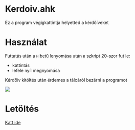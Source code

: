 # Kerdoiv.ahk
Ez a program végigkattintja helyetted a kérdőíveket
# Használat
Futtatás után a `H` betű lenyomása után a szkript 20-szor fut le:
- kattintás
- lefele nyíl megnyomása

Kérdőív kitöltés után érdemes a tálcáról bezárni a programot

<img style="align: right" src="https://i.imgur.com/Y5QB4WS.jpg">

# Letöltés
[Katt ide](https://github.com/MatyiFKBT/egyetem/raw/master/kerdoiv/Kerdoiv.exe)

